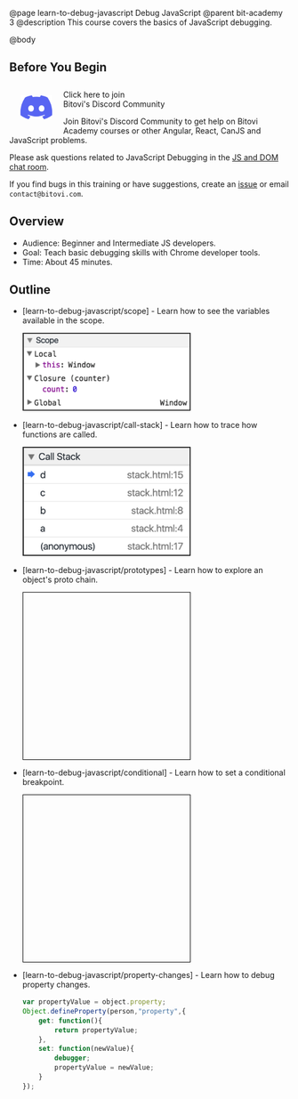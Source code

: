 @page learn-to-debug-javascript Debug JavaScript
@parent bit-academy 3
@description This course covers the basics of JavaScript debugging.

@body

## Before You Begin

<a href="https://discord.gg/J7ejFsZnJ4">
<img src="./static/img/discord.png"
  style="float:left; margin:20px" width="57"/> <span style="margin-top: 10px;display: inline-block;">Click here to join<br/>Bitovi's Discord Community</span></a>

Join Bitovi's Discord Community to get help on Bitovi Academy courses or other
Angular, React, CanJS and JavaScript problems.

Please ask questions related to JavaScript Debugging in the [JS and DOM chat room](https://discord.gg/qxqgyGquk7).

If you find bugs in this training or have suggestions, create an [issue](https://github.com/bitovi/academy/issues) or email `contact@bitovi.com`.

## Overview

- Audience: Beginner and Intermediate JS developers.
- Goal: Teach basic debugging skills with Chrome developer tools.
- Time: About 45 minutes.

## Outline

- [learn-to-debug-javascript/scope] - Learn how to see the variables available in the scope.   

  <img src="./static/img/debugging/closure.png" width="300px" style="border: solid 1px black"/>

- [learn-to-debug-javascript/call-stack] - Learn how to trace how functions are called.   

  <img src="./static/img/debugging/stack.png" width="300px" style="border: solid 1px black"/>

- [learn-to-debug-javascript/prototypes] - Learn how to explore an object's proto chain.  

  <div style="border: solid 1px black; width: 300px;
  background-image: url('./static/img/debugging/prototype.png');
  height: 300px; background-position: -165px -14px;
  background-repeat: no-repeat;"></div>

- [learn-to-debug-javascript/conditional] - Learn how to set a conditional breakpoint.   

  <div style="border: solid 1px black; width: 300px;
  background-image: url('./static/img/debugging/conditional.png');
  height: 300px; background-position: -2px -54px;
  background-repeat: no-repeat;"></div>

- [learn-to-debug-javascript/property-changes] - Learn how to debug property changes.   
  ```js
  var propertyValue = object.property;
  Object.defineProperty(person,"property",{
      get: function(){
          return propertyValue;
      },
      set: function(newValue){
          debugger;  
          propertyValue = newValue;
      }
  });
  ```
